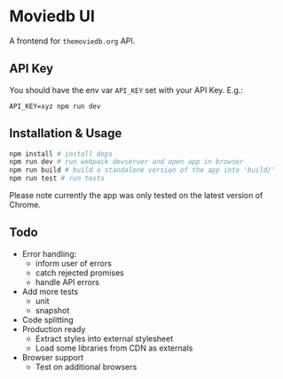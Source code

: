 # Moviedb UI

A frontend for `themoviedb.org` API.

## API Key

You should have the env var `API_KEY` set with your API Key. E.g.:

`API_KEY=xyz npm run dev`

## Installation & Usage

```sh
npm install # install deps
npm run dev # run webpack devserver and open app in browser
npm run build # build a standalone version of the app into 'build/'
npm run test # run tests
```

Please note currently the app was only tested on the latest version of Chrome.

## Todo

- Error handling:
  - inform user of errors
  - catch rejected promises
  - handle API errors
- Add more tests
  - unit
  - snapshot
- Code splitting
- Production ready
  - Extract styles into external stylesheet
  - Load some libraries from CDN as externals
- Browser support
  - Test on additional browsers
